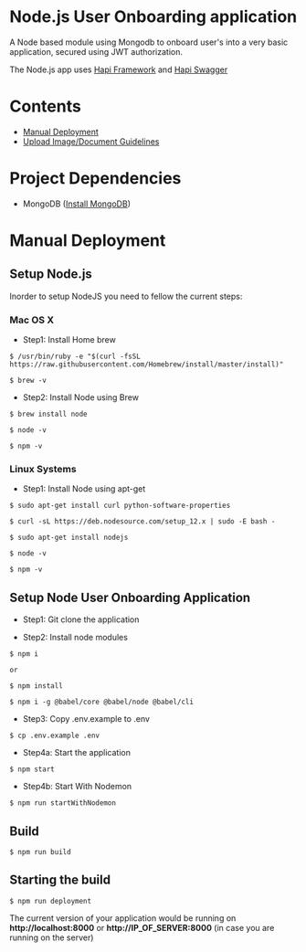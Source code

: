 # Node.js User Onboarding application
A Node based module using Mongodb to onboard user's into a very basic application, secured using JWT authorization.

The Node.js app uses [Hapi Framework](https://hapijs.com) and [Hapi Swagger](https://github.com/glennjones/hapi-swagger)

# Contents

* [Manual Deployment](#manual-deployment)
* [Upload Image/Document Guidelines](UPLOAD_IMAGE_GUIDLINE.md)

# Project Dependencies

* MongoDB ([Install MongoDB](https://docs.mongodb.com/manual/administration/install-community/))

# <a id="manual-deployment"></a>Manual Deployment

## Setup Node.js

Inorder to setup NodeJS you need to fellow the current steps:

### Mac OS X

* Step1: Install Home brew

```
$ /usr/bin/ruby -e "$(curl -fsSL https://raw.githubusercontent.com/Homebrew/install/master/install)"

$ brew -v
```

* Step2: Install Node using Brew

```
$ brew install node

$ node -v

$ npm -v
```

### Linux Systems

* Step1: Install Node using apt-get

```
$ sudo apt-get install curl python-software-properties

$ curl -sL https://deb.nodesource.com/setup_12.x | sudo -E bash -

$ sudo apt-get install nodejs

$ node -v

$ npm -v
```
## Setup Node User Onboarding Application

* Step1: Git clone the application

* Step2: Install node modules

```
$ npm i

or 

$ npm install
```

```
$ npm i -g @babel/core @babel/node @babel/cli
```

* Step3: Copy .env.example to .env

```
$ cp .env.example .env
```

* Step4a: Start the application

```
$ npm start
```
* Step4b: Start With Nodemon
```
$ npm run startWithNodemon
```

## Build

```
$ npm run build
```

## Starting the build
```
$ npm run deployment
```

The current version of your application would be running on **http://localhost:8000** or **http://IP_OF_SERVER:8000** (in case you are running on the server)
